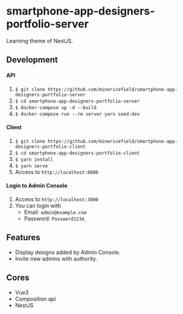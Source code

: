 # smartphone-app-designers-portfolio-server

Learning theme of NestJS.

## Development

#### API
1. `$ git clone https://github.com/minericefield/smartphone-app-designers-portfolio-server`
2. `$ cd smartphone-app-designers-portfolio-server`
3. `$ docker-compose up -d --build`
4. `$ docker-compose run --rm server yarn seed:dev`

#### Client
1. `$ git clone https://github.com/minericefield/smartphone-app-designers-portfolio-client`
2. `$ cd smartphone-app-designers-portfolio-client`
3. `$ yarn install`
4. `$ yarn serve`
5. Access to `http://localhost:8080`

#### Login to Admin Console
1. Access to `http://localhost:3000`
2. You can login with
    - Email: `admin@example.com`
    - Password: `Password1234_`

## Features
- Display designs added by Admin Console.
- Invite new admins with authority.

## Cores
- Vue3
- Composition api
- NestJS
